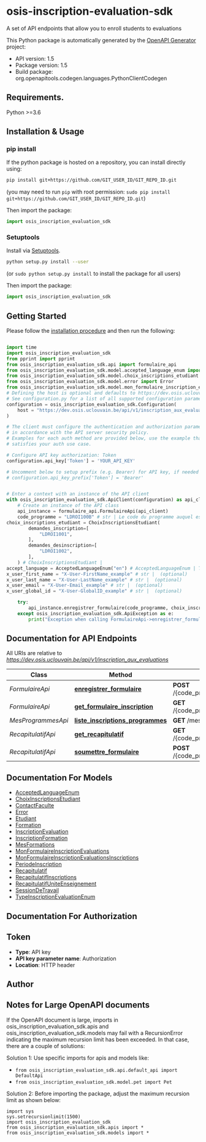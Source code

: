 # osis-inscription-evaluation-sdk
A set of API endpoints that allow you to enroll students to evaluations

This Python package is automatically generated by the [OpenAPI Generator](https://openapi-generator.tech) project:

- API version: 1.5
- Package version: 1.5
- Build package: org.openapitools.codegen.languages.PythonClientCodegen

## Requirements.

Python >=3.6

## Installation & Usage
### pip install

If the python package is hosted on a repository, you can install directly using:

```sh
pip install git+https://github.com/GIT_USER_ID/GIT_REPO_ID.git
```
(you may need to run `pip` with root permission: `sudo pip install git+https://github.com/GIT_USER_ID/GIT_REPO_ID.git`)

Then import the package:
```python
import osis_inscription_evaluation_sdk
```

### Setuptools

Install via [Setuptools](http://pypi.python.org/pypi/setuptools).

```sh
python setup.py install --user
```
(or `sudo python setup.py install` to install the package for all users)

Then import the package:
```python
import osis_inscription_evaluation_sdk
```

## Getting Started

Please follow the [installation procedure](#installation--usage) and then run the following:

```python

import time
import osis_inscription_evaluation_sdk
from pprint import pprint
from osis_inscription_evaluation_sdk.api import formulaire_api
from osis_inscription_evaluation_sdk.model.accepted_language_enum import AcceptedLanguageEnum
from osis_inscription_evaluation_sdk.model.choix_inscriptions_etudiant import ChoixInscriptionsEtudiant
from osis_inscription_evaluation_sdk.model.error import Error
from osis_inscription_evaluation_sdk.model.mon_formulaire_inscription_evaluations import MonFormulaireInscriptionEvaluations
# Defining the host is optional and defaults to https://dev.osis.uclouvain.be/api/v1/inscription_aux_evaluations
# See configuration.py for a list of all supported configuration parameters.
configuration = osis_inscription_evaluation_sdk.Configuration(
    host = "https://dev.osis.uclouvain.be/api/v1/inscription_aux_evaluations"
)

# The client must configure the authentication and authorization parameters
# in accordance with the API server security policy.
# Examples for each auth method are provided below, use the example that
# satisfies your auth use case.

# Configure API key authorization: Token
configuration.api_key['Token'] = 'YOUR_API_KEY'

# Uncomment below to setup prefix (e.g. Bearer) for API key, if needed
# configuration.api_key_prefix['Token'] = 'Bearer'


# Enter a context with an instance of the API client
with osis_inscription_evaluation_sdk.ApiClient(configuration) as api_client:
    # Create an instance of the API class
    api_instance = formulaire_api.FormulaireApi(api_client)
    code_programme = "LDROI100B" # str | Le code du programme auquel est inscrit l'étudiant
choix_inscriptions_etudiant = ChoixInscriptionsEtudiant(
        demandes_inscription=[
            "LDROI1001",
        ],
        demandes_desinscription=[
            "LDROI1002",
        ],
    ) # ChoixInscriptionsEtudiant | 
accept_language = AcceptedLanguageEnum("en") # AcceptedLanguageEnum | The header advertises which languages the client is able to understand, and which locale variant is preferred. (By languages, we mean natural languages, such as English, and not programming languages.)  (optional)
x_user_first_name = "X-User-FirstName_example" # str |  (optional)
x_user_last_name = "X-User-LastName_example" # str |  (optional)
x_user_email = "X-User-Email_example" # str |  (optional)
x_user_global_id = "X-User-GlobalID_example" # str |  (optional)

    try:
        api_instance.enregistrer_formulaire(code_programme, choix_inscriptions_etudiant, accept_language=accept_language, x_user_first_name=x_user_first_name, x_user_last_name=x_user_last_name, x_user_email=x_user_email, x_user_global_id=x_user_global_id)
    except osis_inscription_evaluation_sdk.ApiException as e:
        print("Exception when calling FormulaireApi->enregistrer_formulaire: %s\n" % e)
```

## Documentation for API Endpoints

All URIs are relative to *https://dev.osis.uclouvain.be/api/v1/inscription_aux_evaluations*

Class | Method | HTTP request | Description
------------ | ------------- | ------------- | -------------
*FormulaireApi* | [**enregistrer_formulaire**](docs/FormulaireApi.md#enregistrer_formulaire) | **POST** /{code_programme}/formulaire/ | 
*FormulaireApi* | [**get_formulaire_inscription**](docs/FormulaireApi.md#get_formulaire_inscription) | **GET** /{code_programme}/formulaire/ | 
*MesProgrammesApi* | [**liste_inscriptions_programmes**](docs/MesProgrammesApi.md#liste_inscriptions_programmes) | **GET** /mes_programmes/ | 
*RecapitulatifApi* | [**get_recapitulatif**](docs/RecapitulatifApi.md#get_recapitulatif) | **GET** /{code_programme}/recapitulatif/ | 
*RecapitulatifApi* | [**soumettre_formulaire**](docs/RecapitulatifApi.md#soumettre_formulaire) | **POST** /{code_programme}/recapitulatif/ | 


## Documentation For Models

 - [AcceptedLanguageEnum](docs/AcceptedLanguageEnum.md)
 - [ChoixInscriptionsEtudiant](docs/ChoixInscriptionsEtudiant.md)
 - [ContactFaculte](docs/ContactFaculte.md)
 - [Error](docs/Error.md)
 - [Etudiant](docs/Etudiant.md)
 - [Formation](docs/Formation.md)
 - [InscriptionEvaluation](docs/InscriptionEvaluation.md)
 - [InscriptionFormation](docs/InscriptionFormation.md)
 - [MesFormations](docs/MesFormations.md)
 - [MonFormulaireInscriptionEvaluations](docs/MonFormulaireInscriptionEvaluations.md)
 - [MonFormulaireInscriptionEvaluationsInscriptions](docs/MonFormulaireInscriptionEvaluationsInscriptions.md)
 - [PeriodeInscription](docs/PeriodeInscription.md)
 - [Recapitulatif](docs/Recapitulatif.md)
 - [RecapitulatifInscriptions](docs/RecapitulatifInscriptions.md)
 - [RecapitulatifUniteEnseignement](docs/RecapitulatifUniteEnseignement.md)
 - [SessionDeTravail](docs/SessionDeTravail.md)
 - [TypeInscriptionEvaluationEnum](docs/TypeInscriptionEvaluationEnum.md)


## Documentation For Authorization


## Token

- **Type**: API key
- **API key parameter name**: Authorization
- **Location**: HTTP header


## Author




## Notes for Large OpenAPI documents
If the OpenAPI document is large, imports in osis_inscription_evaluation_sdk.apis and osis_inscription_evaluation_sdk.models may fail with a
RecursionError indicating the maximum recursion limit has been exceeded. In that case, there are a couple of solutions:

Solution 1:
Use specific imports for apis and models like:
- `from osis_inscription_evaluation_sdk.api.default_api import DefaultApi`
- `from osis_inscription_evaluation_sdk.model.pet import Pet`

Solution 2:
Before importing the package, adjust the maximum recursion limit as shown below:
```
import sys
sys.setrecursionlimit(1500)
import osis_inscription_evaluation_sdk
from osis_inscription_evaluation_sdk.apis import *
from osis_inscription_evaluation_sdk.models import *
```


